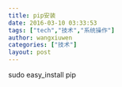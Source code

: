 ```yaml
---
title: pip安装
date: 2016-03-10 03:33:53
tags: ["tech","技术","系统操作"]
author: wangxiuwen
categories: ["技术"]
layout: post
---
```





sudo easy_install pip

